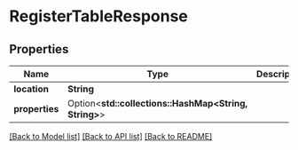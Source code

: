 # RegisterTableResponse

## Properties

Name | Type | Description | Notes
------------ | ------------- | ------------- | -------------
**location** | **String** |  | 
**properties** | Option<**std::collections::HashMap<String, String>**> |  | [optional]

[[Back to Model list]](../README.md#documentation-for-models) [[Back to API list]](../README.md#documentation-for-api-endpoints) [[Back to README]](../README.md)


